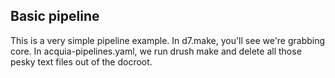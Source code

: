 ## Basic pipeline

This is a very simple pipeline example. In d7.make, you'll see we're grabbing core. In acquia-pipelines.yaml, we run drush make and delete all those pesky text files out of the docroot.
